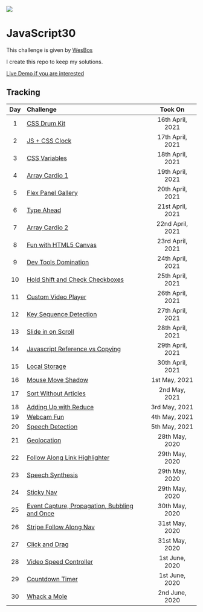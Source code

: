 ![](https://javascript30.com/images/JS3-social-share.png)

# JavaScript30

This challenge is given by [WesBos](https://github.com/wesbos 'Github Profile')

I create this repo to keep my solutions.

[Live Demo if you are interested](https://halmesn.github.io/Javascript30/)

## Tracking

| Day | Challenge                                           |     Took On      |
| :-: | :-------------------------------------------------- | :--------------: |
|  1  | [CSS Drum Kit][1]                                   | 16th April, 2021 |
|  2  | [JS + CSS Clock][2]                                 | 17th April, 2021 |
|  3  | [CSS Variables][3]                                  | 18th April, 2021 |
|  4  | [Array Cardio 1][4]                                 | 19th April, 2021 |
|  5  | [Flex Panel Gallery][5]                             | 20th April, 2021 |
|  6  | [Type Ahead][6]                                     | 21st April, 2021 |
|  7  | [Array Cardio 2][7]                                 | 22nd April, 2021 |
|  8  | [Fun with HTML5 Canvas][8]                          | 23rd April, 2021 |
|  9  | [Dev Tools Domination][9]                           | 24th April, 2021 |
| 10  | [Hold Shift and Check Checkboxes][10]               | 25th April, 2021 |
| 11  | [Custom Video Player][11]                           | 26th April, 2021 |
| 12  | [Key Sequence Detection][12]                        | 27th April, 2021 |
| 13  | [Slide in on Scroll][13]                            | 28th April, 2021 |
| 14  | [Javascript Reference vs Copying][14]               | 29th April, 2021 |
| 15  | [Local Storage][15]                                 | 30th April, 2021 |
| 16  | [Mouse Move Shadow][16]                             |  1st May, 2021   |
| 17  | [Sort Without Articles][17]                         |  2nd May, 2021   |
| 18  | [Adding Up with Reduce][18]                         |  3rd May, 2021   |
| 19  | [Webcam Fun][19]                                    |  4th May, 2021   |
| 20  | [Speech Detection][20]                              |  5th May, 2021   |
| 21  | [Geolocation][21]                                   |  28th May, 2020  |
| 22  | [Follow Along Link Highlighter][22]                 |  29th May, 2020  |
| 23  | [Speech Synthesis][23]                              |  29th May, 2020  |
| 24  | [Sticky Nav][24]                                    |  29th May, 2020  |
| 25  | [Event Capture, Propagation, Bubbling and Once][25] |  30th May, 2020  |
| 26  | [Stripe Follow Along Nav][26]                       |  31st May, 2020  |
| 27  | [Click and Drag][27]                                |  31st May, 2020  |
| 28  | [Video Speed Controller][28]                        |  1st June, 2020  |
| 29  | [Countdown Timer][29]                               |  1st June, 2020  |
| 30  | [Whack a Mole][30]                                  |  2nd June, 2020  |

[1]: challenges/01-js-drum-kit/
[2]: challenges/02-js-css-clock/
[3]: challenges/03-css-variables/
[4]: challenges/04-array-cardio-day-1/
[5]: challenges/05-flex-panel-gallery/
[6]: challenges/06-type-ahead/
[7]: challenges/07-array-cardio-day-2/
[8]: challenges/08-fun-wth-html5-canvas/
[9]: challenges/09-dev-tools-domination/
[10]: challenges/10-hold-shift-and-check-checkboxes/
[11]: challenges/11-custom-video-player/
[12]: challenges/12-key-sequence-detection/
[13]: challenges/13-slide-in-on-scroll/
[14]: challenges/14-js-references-vs-copying/
[15]: challenges/15-local-storage/
[16]: challenges/16-mouse-move-shadow/
[17]: challenges/17-sort-without-articles/
[18]: challenges/18-add-with-reduce/
[19]: challenges/19-webcam-fun/
[20]: challenges/20-speech-detection/
[21]: challenges/21-geolocation/
[22]: challenges/22-follow-along-links/
[23]: challenges/23-speech-synthesis/
[24]: challenges/24-sticky-nav/
[25]: challenges/25-event-capture/
[26]: challenges/26-follow-along-nav/
[27]: challenges/27-click-drag-scroll/
[28]: challenges/28-video-speed-controller/
[29]: challenges/29-countdown-timer/
[30]: challenges/30-whack-a-mole/
